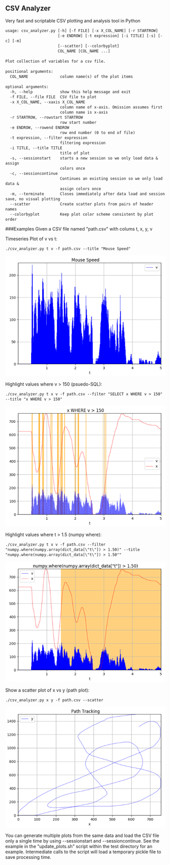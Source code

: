 ## CSV Analyzer
Very fast and scriptable CSV plotting and analysis tool in Python

	usage: csv_analyzer.py [-h] [-f FILE] [-x X_COL_NAME] [-r STARTROW]
	                       [-e ENDROW] [-t expression] [-i TITLE] [-s] [-c] [-m]
	                       [--scatter] [--colorbyplot]
	                       COL_NAME [COL_NAME ...]
	
	Plot collection of variables for a csv file.
	
	positional arguments:
	  COL_NAME              column name(s) of the plot items
	
	optional arguments:
	  -h, --help            show this help message and exit
	  -f FILE, --file FILE  CSV file to plot
	  -x X_COL_NAME, --xaxis X_COL_NAME
	                        column name of x-axis. Omission assumes first 
	                        column name is x-axis
	  -r STARTROW, --rowstart STARTROW
	                        row start number
	  -e ENDROW, --rowend ENDROW
	                        row end number (0 to end of file)
	  -t expression, --filter expression
	                        filtering expression
	  -i TITLE, --title TITLE
	                        title of plot
	  -s, --sessionstart    starts a new session so we only load data & assign
	                        colors once
	  -c, --sessioncontinue
	                        Continues an existing session so we only load data &
	                        assign colors once
	  -m, --terminate       Closes immediately after data load and session save, no visual plotting
	  --scatter             Create scatter plots from pairs of header names
	  --colorbyplot         Keep plot color scheme consistent by plot order

###Examples
Given a CSV file named "path.csv" with colums t, x, y, v

Timeseries Plot of v vs t:

	./csv_analyzer.py t v -f path.csv --title "Mouse Speed"
	
![](doc/images/mouse_speed.png) 

	
Highlight values where v > 150 (psuedo-SQL):

	./csv_analyzer.py t x v -f path.csv --filter "SELECT x WHERE v > 150" --title "x WHERE v > 150"
	
![](doc/images/x_where_v_gt_150.png) 
	
Highlight values where t > 1.5 (numpy where):

	./csv_analyzer.py t x v -f path.csv --filter "numpy.where(numpy.array(dict_data[\"t\"]) > 1.50)" --title "numpy.where(numpy.array(dict_data[\"t\"]) > 1.50""
	
![](doc/images/numpy_where.png) 
	
Show a scatter plot of x vs y (path plot):

	./csv_analyzer.py x y -f path.csv --scatter
	
![](doc/images/path_tracking.png) 
	
You can generate multiple plots from the same data and load the CSV file only a single time by using --sessionstart and --sessioncontinue. See the example in the "update_plots.sh" script within the test directory for an example. Intermediate calls to the script will load a temporary pickle file to save processing time.